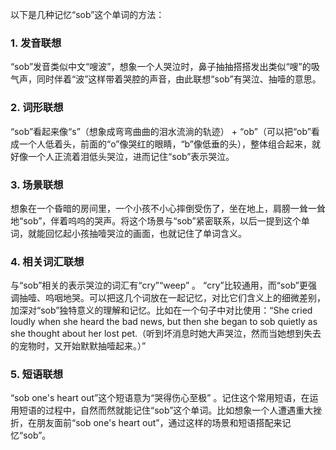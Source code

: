 以下是几种记忆“sob”这个单词的方法：

### 1. 发音联想
“sob”发音类似中文“嗖波”，想象一个人哭泣时，鼻子抽抽搭搭发出类似“嗖”的吸气声，同时伴着“波”这样带着哭腔的声音，由此联想“sob”有哭泣、抽噎的意思。

### 2. 词形联想
“sob”看起来像“s”（想象成弯弯曲曲的泪水流淌的轨迹） + “ob”（可以把“ob”看成一个人低着头，前面的“o”像哭红的眼睛，“b”像低垂的头），整体组合起来，就好像一个人正流着泪低头哭泣，进而记住“sob”表示哭泣。

### 3. 场景联想
想象在一个昏暗的房间里，一个小孩不小心摔倒受伤了，坐在地上，肩膀一耸一耸地“sob”，伴着呜呜的哭声。将这个场景与“sob”紧密联系，以后一提到这个单词，就能回忆起小孩抽噎哭泣的画面，也就记住了单词含义。

### 4. 相关词汇联想
与“sob”相关的表示哭泣的词汇有“cry”“weep” 。 “cry”比较通用，而“sob”更强调抽噎、呜咽地哭。可以把这几个词放在一起记忆，对比它们含义上的细微差别，加深对“sob”独特意义的理解和记忆。比如在一个句子中对比使用：“She cried loudly when she heard the bad news, but then she began to sob quietly as she thought about her lost pet.（听到坏消息时她大声哭泣，然而当她想到失去的宠物时，又开始默默抽噎起来。）”

### 5. 短语联想
“sob one's heart out”这个短语意为“哭得伤心至极” 。记住这个常用短语，在运用短语的过程中，自然而然就能记住“sob”这个单词。比如想象一个人遭遇重大挫折，在朋友面前“sob one's heart out”，通过这样的场景和短语搭配来记忆“sob”。 